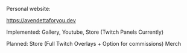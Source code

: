 Personal website:

https://avendettaforyou.dev

Implemented:
Gallery, Youtube, Store (Twitch Panels Currently)

Planned:
Store (Full Twitch Overlays + Option for commissions)
Merch